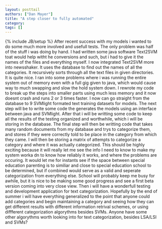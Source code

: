```yaml
---
layout: posttail
authors: ["Dan Mayer"]
title: "A step closer to fully automated"
category:
tags: []
---
```

{% include JB/setup %}
After recent success with my models i wanted to do some much more involved and usefull tests. The only problem was half of the stuff i was doing by hand. I had written some java software Text2SVM toat would help witht he conversions and such, but i had to give it the names of the files and everything myself. I now integrated Text2SVM more into newsshaker. It uses the database to find out the names of all the categories. It recursively sorts through all the text files in given directories. It is quite nice. I ran into some problems where i was running the entire system out of memory even with a full gig given to java, which would cause way to much swapping and slow the hold system down. I rewrote my code to break up the steps into smaller parts using much less memory and it now doesnt crash and runs 2 or 3 times faster.     I now can go straight from the database to 9 SVMlight formated text training datasets for models. The next step will be to write some code the generates the models using an interface between java and SVMlight. After that i will be writting some code to keep all the results of the testing organized and worthwhile, which i will be storing in the database. The final step will then be writting code that takes many random documents from my database and trys to categorize them, and stores if they were correctly told to be place in the category from which they came. I will then be storing a matrix of attempts to categorize a category and where it was actually categorized. This should be highly exciting because it will really let me see the info I need to know to make my system worka dn to know how reliably it works, and where the problems are occuring. It would let me for instants see if the space between special education parenting is to similiar and close to special education school to be determined, but if combined would serve as a valid and seperate categorization from everything else. School will probably keep me busy for awhile, but it is nice to be making some good progress and see a first beta version coming into very close view.  Then i will have a wonderfull testing and development application for text categorization. Hopefully by the end of summer i will have everything generalized to the point that anyone could add categories and begin maintaining a category and seeing how they can get different results with different information retrival schemes, or using diffferent categorization algorythms besides SVMs.    Anyone have some other algorythms worth looking into for text categorization, besides LSA/LSI and SVMs?